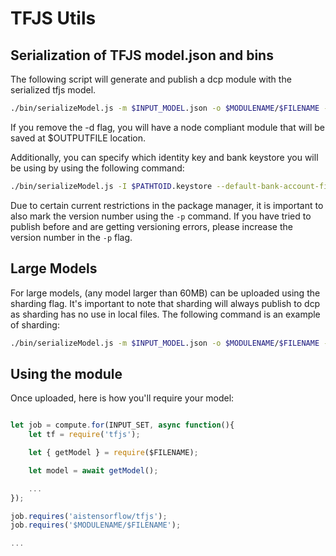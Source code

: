 # TFJS Utils


## Serialization of TFJS model.json and bins

The following script will generate and publish a dcp module with the serialized tfjs model. 
```bash
./bin/serializeModel.js -m $INPUT_MODEL.json -o $MODULENAME/$FILENAME -p 1.0.0 -d
```
If you remove the -d flag, you will have a node compliant module that will be saved at $OUTPUTFILE location.

Additionally, you can specify which identity key and bank keystore you will be using by using the following command:

```bash
./bin/serializeModel.js -I $PATHTOID.keystore --default-bank-account-file $PATHTOBANKACCOUNT.keystore -m $INPUT_MODEL.json -o $OUTPUTFILE.js/$MODULENAME -p 1.0.0 -d
```

Due to certain current restrictions in the package manager, it is important to also mark the version number using the `-p` command. If you have tried to publish before and are getting versioning errors, please increase the version number in the `-p` flag.


## Large Models

For large models, (any model larger than 60MB) can be uploaded using the sharding flag. It's important to note that sharding will always publish to dcp as sharding has no use in local files. The following command is an example of sharding:

```bash
./bin/serializeModel.js -m $INPUT_MODEL.json -o $MODULENAME/$FILENAME -p 1.0.0 -d -s
```

## Using the module

Once uploaded, here is how you'll require your model:

```js

let job = compute.for(INPUT_SET, async function(){
    let tf = require('tfjs');

    let { getModel } = require($FILENAME);

    let model = await getModel();

    ...
});

job.requires('aistensorflow/tfjs');
job.requires('$MODULENAME/$FILENAME');

...
```
